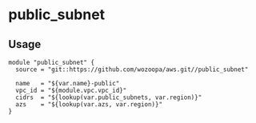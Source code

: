 public_subnet
=============


Usage
-----

```
module "public_subnet" {
  source = "git::https://github.com/wozoopa/aws.git//public_subnet"

  name   = "${var.name}-public"
  vpc_id = "${module.vpc.vpc_id}"
  cidrs  = "${lookup(var.public_subnets, var.region)}"
  azs    = "${lookup(var.azs, var.region)}"
}
```
